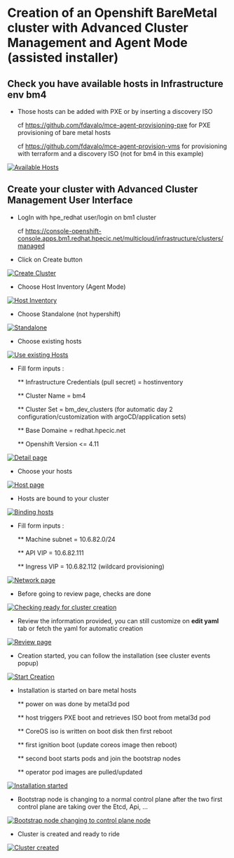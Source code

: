 # Creation of an Openshift BareMetal cluster with Advanced Cluster Management and Agent Mode (assisted installer)

## Check you have available hosts in Infrastructure env **bm4**

* Those hosts can be added with PXE or by inserting a discovery ISO

    cf https://github.com/fdavalo/mce-agent-provisioning-pxe for PXE provisioning of bare metal hosts

    cf https://github.com/fdavalo/mce-agent-provision-vms for provisioning with terraform and a discovery ISO (not for bm4 in this example)
    
[![Available Hosts](https://github.com/fdavalo/openshift-baremetal-cluster-creation-agent-mode/blob/main/create-cluster-bm4-available-hosts.png?raw=true)](create-cluster-bm4-available-hosts.png)

## Create your cluster with Advanced Cluster Management User Interface

* LogIn with hpe_redhat user/login on bm1 cluster

    cf https://console-openshift-console.apps.bm1.redhat.hpecic.net/multicloud/infrastructure/clusters/managed

* Click on Create button

[![Create Cluster](https://github.com/fdavalo/openshift-baremetal-cluster-creation-agent-mode/blob/main/create-cluster-bm4-1.png?raw=true)](create-cluster-bm4-1.png)

* Choose Host Inventory (Agent Mode)

[![Host Inventory](https://github.com/fdavalo/openshift-baremetal-cluster-creation-agent-mode/blob/main/create-cluster-bm4-2.png?raw=true)](create-cluster-bm4-2.png)

* Choose Standalone (not hypershift)

[![Standalone](https://github.com/fdavalo/openshift-baremetal-cluster-creation-agent-mode/blob/main/create-cluster-bm4-3.png?raw=true)](create-cluster-bm4-3.png)

* Choose existing hosts

[![Use existing Hosts](https://github.com/fdavalo/openshift-baremetal-cluster-creation-agent-mode/blob/main/create-cluster-bm4-4.png?raw=true)](create-cluster-bm4-4.png)

* Fill form inputs : 

  ** Infrastructure Credentials (pull secret) = hostinventory
  
  ** Cluster Name = bm4
  
  ** Cluster Set = bm_dev_clusters  (for automatic day 2 configuration/customization with argoCD/application sets)
  
  ** Base Domaine = redhat.hpecic.net 
  
  ** Openshift Version <= 4.11
  
[![Detail page](https://github.com/fdavalo/openshift-baremetal-cluster-creation-agent-mode/blob/main/create-cluster-bm4-details.png?raw=true)](create-cluster-bm4-details.png)

* Choose your hosts

[![Host page](https://github.com/fdavalo/openshift-baremetal-cluster-creation-agent-mode/blob/main/create-cluster-bm4-hosts.png?raw=true)](create-cluster-bm4-hosts.png)

* Hosts are bound to your cluster

[![Binding hosts](https://github.com/fdavalo/openshift-baremetal-cluster-creation-agent-mode/blob/main/create-cluster-bm4-hosts-binding.png?raw=true)](create-cluster-bm4-hosts-binding.png)

* Fill form inputs : 

  ** Machine subnet = 10.6.82.0/24
  
  ** API VIP = 10.6.82.111
  
  ** Ingress VIP = 10.6.82.112 (wildcard provisioning)
  
[![Network page](https://github.com/fdavalo/openshift-baremetal-cluster-creation-agent-mode/blob/main/create-cluster-bm4-network.png?raw=true)](create-cluster-bm4-network.png)

* Before going to review page, checks are done 

[![Checking ready for cluster creation](https://github.com/fdavalo/openshift-baremetal-cluster-creation-agent-mode/blob/main/create-cluster-bm4-network-notready.png?raw=true)](create-cluster-bm4-network-notready.png)

* Review the information provided, you can still customize on **edit yaml** tab or fetch the yaml for automatic creation

[![Review page](https://github.com/fdavalo/openshift-baremetal-cluster-creation-agent-mode/blob/main/create-cluster-bm4-review.png?raw=true)](create-cluster-bm4-review.png)

* Creation started, you can follow the installation (see cluster events popup)

[![Start Creation](https://github.com/fdavalo/openshift-baremetal-cluster-creation-agent-mode/blob/main/create-cluster-bm4-start.png?raw=true)](create-cluster-bm4-start.png)

* Installation is started on bare metal hosts 

  ** power on was done by metal3d pod
  
  ** host triggers PXE boot and retrieves ISO boot from metal3d pod
  
  ** CoreOS iso is written on boot disk then first reboot
  
  ** first ignition boot (update coreos image then reboot)
  
  ** second boot starts pods and join the bootstrap nodes
  
  ** operator pod images are pulled/updated
  
[![Installation started](https://github.com/fdavalo/openshift-baremetal-cluster-creation-agent-mode/blob/main/create-cluster-bm4-started.png?raw=true)](create-cluster-bm4-started.png)

* Bootstrap node is changing to a normal control plane after the two first control plane are taking over the Etcd, Api, ...

[![Bootstrap node changing to control plane node](https://github.com/fdavalo/openshift-baremetal-cluster-creation-agent-mode/blob/main/create-cluster-bm4-end.png?raw=true)](create-cluster-bm4-end.png)

* Cluster is created and ready to ride

[![Cluster created](https://github.com/fdavalo/openshift-baremetal-cluster-creation-agent-mode/blob/main/create-cluster-bm4-final.png?raw=true)](create-cluster-bm4-final.png)

